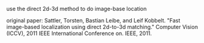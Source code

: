 
use the direct 2d-3d method to do image-base location


original paper:
Sattler, Torsten, Bastian Leibe, and Leif Kobbelt. 
"Fast image-based localization using direct 2d-to-3d matching." 
Computer Vision (ICCV), 2011 IEEE International Conference on. IEEE, 2011.